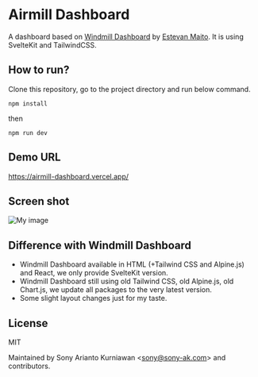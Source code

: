 # Airmill Dashboard

A dashboard based on [Windmill Dashboard](https://github.com/estevanmaito/windmill-dashboard) by [Estevan Maito](https://github.com/estevanmaito). It is using SvelteKit and TailwindCSS.

## How to run?

Clone this repository, go to the project directory and run below command.

```
npm install
```

then

```
npm run dev
```

## Demo URL

https://airmill-dashboard.vercel.app/

## Screen shot

![My image](https://raw.githubusercontent.com/sonyarianto/airmill-dashboard/main/airmill_dashboard-0.1.0.png?9832732)

## Difference with Windmill Dashboard

- Windmill Dashboard available in HTML (+Tailwind CSS and Alpine.js) and React, we only provide SvelteKit version.
- Windmill Dashboard still using old Tailwind CSS, old Alpine.js, old Chart.js, we update all packages to the very latest version.
- Some slight layout changes just for my taste.

## License

MIT

Maintained by Sony Arianto Kurniawan <<sony@sony-ak.com>> and contributors.
